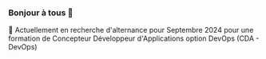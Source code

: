### Bonjour à tous 👋

🌱 Actuellement en recherche d'alternance pour Septembre 2024 pour une formation de Concepteur Développeur d'Applications option DevOps (CDA - DevOps)

<!--
**LuffyStar93/LuffyStar93** is a ✨ _special_ ✨ repository because its `README.md` (this file) appears on your GitHub profile.

Here are some ideas to get you started:

- 🔭 I’m currently working on ...
- 🌱 I’m currently learning ...
- 👯 I’m looking to collaborate on ...
- 🤔 I’m looking for help with ...
- 💬 Ask me about ...
- 📫 How to reach me: ...
- 😄 Pronouns: ...
- ⚡ Fun fact: ...
-->
